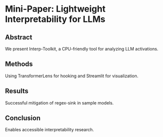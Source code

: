 # Mini-Paper: Lightweight Interpretability for LLMs

## Abstract
We present Interp-Toolkit, a CPU-friendly tool for analyzing LLM activations.

## Methods
Using TransformerLens for hooking and Streamlit for visualization.

## Results
Successful mitigation of regex-sink in sample models.

## Conclusion
Enables accessible interpretability research. 